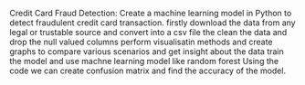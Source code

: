 Credit Card Fraud Detection:
Create a machine learning model in Python to detect fraudulent credit card
transaction.
  firstly download the data from any legal or trustable source and convert into a csv file
  the clean the data and drop the null valued columns perform visualisatin methods and create graphs to compare various scenarios and get insight about the data 
  train the model and use machne learning model like random forest
  Using the code we can create confusion matrix and find the accuracy of the model.
